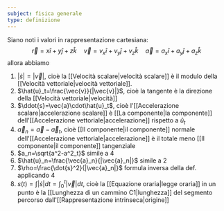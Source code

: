 ```yaml
---
subject: fisica generale
type: definizione
---
```

Siano noti i valori in rappresentazione cartesiana:
$$
\vec{r}=x\hat{i}+y\hat{j}+z\hat{k}\quad\vec{v}=v_x\hat{i}+v_y\hat{j}+v_z\hat{k}\quad \vec{a}=a_x\hat{i}+a_y\hat{j}+a_z\hat{k}
$$
allora abbiamo
1. $|\dot{s}|=|\vec{v}|$,  cioè la [[Velocità scalare|velocità scalare]] è il modulo della [[Velocità vettoriale|velocità vettoriale]].
2. $\hat{u}_t=\frac{\vec{v}}{|\vec{v}|}$, cioè la tangente è la direzione della [[Velocità vettoriale|velocità]]
3. $\ddot{s}=\vec{a}\cdot\hat{u}_t$, cioè l'[[Accelerazione scalare|accelerazione scalare]] è [[La componente|la componente]] dell'[[Accelerazione vettoriale|accelerazione]] rispetto a $\hat{u}_t$
4. $\vec{a}_n=\vec{a}-\vec{a}_t$, cioè [[Il componente|il componente]] normale dell'[[Accelerazione vettoriale|accelerazione]] è il totale meno [[Il componente|il componente]] tangenziale
5. $a_n=\sqrt{a^2-a^2_t}$ simile a 4
6. $\hat{u}_n=\frac{\vec{a}_n}{|\vec{a}_n|}$ simile a 2
7. $\rho=\frac{\dot{s}^2}{|\vec{a}_n|}$ formula inversa della def. applicando 4
8. $\displaystyle s(t)=\int|\dot{s}|dt=\int_0^t|\vec{v}|dt$, cioè la [[Equazione oraria|legge oraria]] in un punto è la [[Lunghezza di un cammino C1|lunghezza]] del segmento percorso dall'[[Rappresentazione intrinseca|origine]]